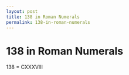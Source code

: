 ```yaml
---
layout: post
title: 138 in Roman Numerals
permalink: 138-in-roman-numerals
---
```


# 138 in Roman Numerals

138 = CXXXVIII
